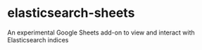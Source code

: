 # elasticsearch-sheets
An experimental Google Sheets add-on to view and interact with Elasticsearch indices
